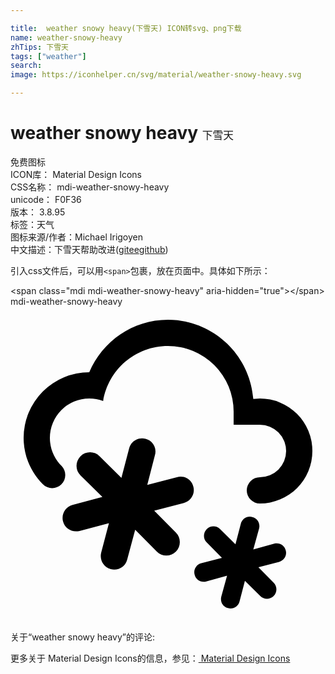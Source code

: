 ```yaml
---

title:  weather snowy heavy(下雪天) ICON转svg、png下载
name: weather-snowy-heavy
zhTips: 下雪天
tags: ["weather"]
search: 
image: https://iconhelper.cn/svg/material/weather-snowy-heavy.svg

---
```


# weather snowy heavy  <small style="font-size: 60%;font-weight: 100">下雪天</small>


<div class="detail-page">
<p>
<span><span class="badge-success badge">免费图标</span> </span>
<br/>
<span>
ICON库：
<span class="badge-secondary badge">Material Design Icons</span> 
</span>
<br/>
<span>
CSS名称：
<span class="badge-secondary badge">mdi-weather-snowy-heavy</span> 
</span>
<br/>
<span>
unicode：
<span class="badge-secondary badge">F0F36</span> 
<copy-btn content='F0F36' btn-title=""></copy-btn>
<copy-btn :content='String.fromCodePoint(parseInt("F0F36", 16))' btn-title="复制U"></copy-btn>
</span>
<br/>
<span>
版本：
<span class="badge-secondary badge">3.8.95</span> 
</span><br/><span>标签：<span class="badge-light badge"><router-link to="/tags/weather.html">天气</router-link></span></span>
<br/>
<span>图标来源/作者：<span class="badge-light badge">Michael Irigoyen</span></span> 
<br/>
<span class="zh-detail">中文描述：<span class="badge-primary badge">下雪天</span><span class="help-link"><span>帮助改进</span>(<a href="https://gitee.com/liuwave/icon-helper/edit/master/json/material/weather-snowy-heavy.json" target="_blank" rel="noopener noreferrer">gitee</a><a href="https://github.com/liuwave/icon-helper/edit/master/json/material/weather-snowy-heavy.json" target="_blank" rel="noopener noreferrer">github</a></span>)</span><br/>
</p>
</div>
<div class="alert alert-dark">
  <i class="mdi mdi-weather-snowy-heavy mdi-48px"></i>
  <i class="mdi mdi-weather-snowy-heavy mdi-36px"></i>
  <i class="mdi mdi-weather-snowy-heavy mdi-24px"></i>
  <i class="mdi mdi-weather-snowy-heavy mdi-18px"></i>
</div>
<div>
  <p>引入css文件后，可以用<code>&lt;span&gt;</code>包裹，放在页面中。具体如下所示：    
  </p>
  <div class="alert alert-primary" style="font-size: 14px">
    &lt;span class="mdi mdi-weather-snowy-heavy" aria-hidden="true"&gt;&lt;/span&gt;
    <copy-btn content='<span class="mdi mdi-weather-snowy-heavy" aria-hidden="true"></span>'></copy-btn>
  </div>
  <div class="alert alert-secondary">
    <i class="mdi mdi-weather-snowy-heavy"
    style="font-size: 24px"
    aria-hidden="true"></i> mdi-weather-snowy-heavy
    <copy-btn content="mdi-weather-snowy-heavy" btn-title="复制图标名称"></copy-btn>
  </div>
</div>
<div id="svg" class="svg-wrap">
<svg xmlns="http://www.w3.org/2000/svg" viewBox="0 0 24 24"><path d="M4,16.36C3.86,15.82 4.18,15.25 4.73,15.11L7,14.5L5.33,12.86C4.93,12.46 4.93,11.81 5.33,11.4C5.73,11 6.4,11 6.79,11.4L8.45,13.05L9.04,10.8C9.18,10.24 9.75,9.92 10.29,10.07C10.85,10.21 11.17,10.78 11,11.33L10.42,13.58L12.67,13C13.22,12.83 13.79,13.15 13.93,13.71C14.08,14.25 13.76,14.82 13.2,14.96L10.95,15.55L12.6,17.21C13,17.6 13,18.27 12.6,18.67C12.2,19.07 11.54,19.07 11.15,18.67L9.5,17L8.89,19.27C8.75,19.83 8.18,20.14 7.64,20C7.08,19.86 6.77,19.29 6.91,18.74L7.5,16.5L5.26,17.09C4.71,17.23 4.14,16.92 4,16.36M1,10A5,5 0 0,1 6,5C7,2.65 9.3,1 12,1C15.43,1 18.24,3.66 18.5,7.03L19,7A4,4 0 0,1 23,11A4,4 0 0,1 19,15A1,1 0 0,1 18,14A1,1 0 0,1 19,13A2,2 0 0,0 21,11A2,2 0 0,0 19,9H17V8A5,5 0 0,0 12,3C9.5,3 7.45,4.82 7.06,7.19C6.73,7.07 6.37,7 6,7A3,3 0 0,0 3,10C3,10.85 3.35,11.61 3.91,12.16C4.27,12.55 4.26,13.16 3.88,13.54C3.5,13.93 2.85,13.93 2.47,13.54C1.56,12.63 1,11.38 1,10M14.03,20.43C14.13,20.82 14.5,21.04 14.91,20.94L16.5,20.5L16.06,22.09C15.96,22.5 16.18,22.87 16.57,22.97C16.95,23.08 17.35,22.85 17.45,22.46L17.86,20.89L19.03,22.05C19.3,22.33 19.77,22.33 20.05,22.05C20.33,21.77 20.33,21.3 20.05,21.03L18.89,19.86L20.46,19.45C20.85,19.35 21.08,18.95 20.97,18.57C20.87,18.18 20.5,17.96 20.09,18.06L18.5,18.5L18.94,16.91C19.04,16.5 18.82,16.13 18.43,16.03C18.05,15.92 17.65,16.15 17.55,16.54L17.14,18.11L15.97,16.95C15.7,16.67 15.23,16.67 14.95,16.95C14.67,17.24 14.67,17.7 14.95,17.97L16.11,19.14L14.54,19.55C14.15,19.65 13.92,20.05 14.03,20.43Z" /></svg>
</div>
<detail full-name='mdi-weather-snowy-heavy'></detail>
<div>
<p>关于“weather snowy heavy”的评论:</p>
</div>
<Vssue title="关于“weather snowy heavy”的评论" ></Vssue>    
<div><p>更多关于 Material Design Icons的信息，参见：<a target="_blank" href="https://iconhelper.cn/material.html"> Material Design Icons</a>
</p></div>
